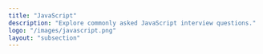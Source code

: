 ```yaml
---
title: "JavaScript"
description: "Explore commonly asked JavaScript interview questions."
logo: "/images/javascript.png"
layout: "subsection"
---
```

